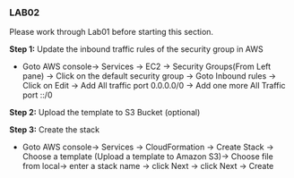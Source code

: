 ### LAB02

Please work through Lab01 before starting this section.

**Step 1:** Update the inbound traffic rules of the security group in AWS

  * Goto AWS console-> Services -> EC2 -> Security Groups(From Left pane) -> Click on the default security group -> Goto Inbound rules ->     Click on Edit -> Add All traffic port 0.0.0.0/0 -> Add one more All Traffic port ::/0

**Step 2:** Upload the template to S3 Bucket (optional)

**Step 3:** Create the stack

  * Goto AWS console-> Services -> CloudFormation -> Create Stack -> Choose a template (Upload a template to Amazon S3)-> Choose file from local-> enter a stack name -> click Next -> click Next -> Create
